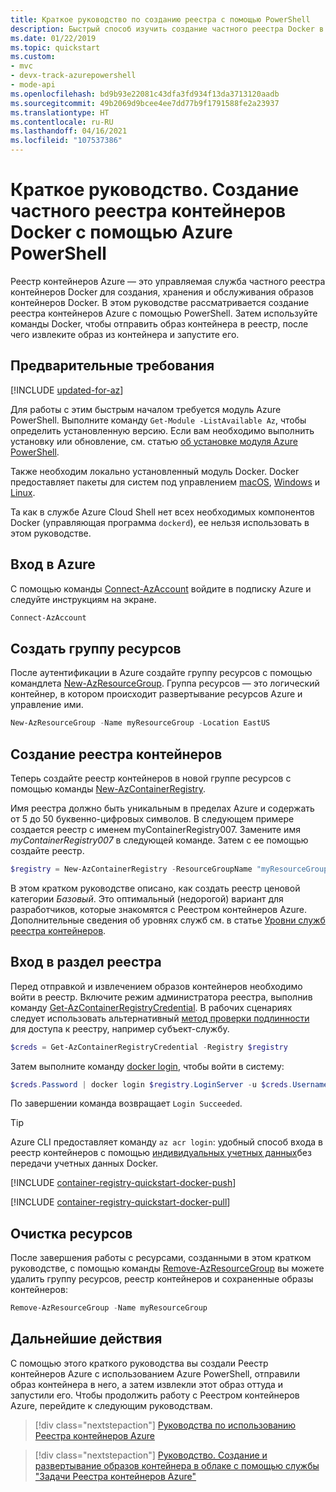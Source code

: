 ```yaml
---
title: Краткое руководство по созданию реестра с помощью PowerShell
description: Быстрый способ изучить создание частного реестра Docker в Реестре контейнеров Azure с помощью PowerShell.
ms.date: 01/22/2019
ms.topic: quickstart
ms.custom:
- mvc
- devx-track-azurepowershell
- mode-api
ms.openlocfilehash: bd9b93e22081c43dfa3fd934f13da3713120aadb
ms.sourcegitcommit: 49b2069d9bcee4ee7dd77b9f1791588fe2a23937
ms.translationtype: HT
ms.contentlocale: ru-RU
ms.lasthandoff: 04/16/2021
ms.locfileid: "107537386"
---
```

# <a name="quickstart-create-a-private-container-registry-using-azure-powershell"></a>Краткое руководство. Создание частного реестра контейнеров Docker с помощью Azure PowerShell

Реестр контейнеров Azure — это управляемая служба частного реестра контейнеров Docker для создания, хранения и обслуживания образов контейнеров Docker. В этом руководстве рассматривается создание реестра контейнеров Azure с помощью PowerShell. Затем используйте команды Docker, чтобы отправить образ контейнера в реестр, после чего извлеките образ из контейнера и запустите его.

## <a name="prerequisites"></a>Предварительные требования

[!INCLUDE [updated-for-az](../../includes/updated-for-az.md)]

Для работы с этим быстрым началом требуется модуль Azure PowerShell. Выполните команду `Get-Module -ListAvailable Az`, чтобы определить установленную версию. Если вам необходимо выполнить установку или обновление, см. статью [об установке модуля Azure PowerShell](/powershell/azure/install-az-ps).

Также необходим локально установленный модуль Docker. Docker предоставляет пакеты для систем под управлением [macOS][docker-mac], [Windows][docker-windows] и [Linux][docker-linux].

Та как в службе Azure Cloud Shell нет всех необходимых компонентов Docker (управляющая программа `dockerd`), ее нельзя использовать в этом руководстве.

## <a name="sign-in-to-azure"></a>Вход в Azure

С помощью команды [Connect-AzAccount][Connect-AzAccount] войдите в подписку Azure и следуйте инструкциям на экране.

```powershell
Connect-AzAccount
```

## <a name="create-resource-group"></a>Создать группу ресурсов

После аутентификации в Azure создайте группу ресурсов с помощью командлета [New-AzResourceGroup][New-AzResourceGroup]. Группа ресурсов — это логический контейнер, в котором происходит развертывание ресурсов Azure и управление ими.

```powershell
New-AzResourceGroup -Name myResourceGroup -Location EastUS
```

## <a name="create-container-registry"></a>Создание реестра контейнеров

Теперь создайте реестр контейнеров в новой группе ресурсов с помощью команды [New-AzContainerRegistry][New-AzContainerRegistry].

Имя реестра должно быть уникальным в пределах Azure и содержать от 5 до 50 буквенно-цифровых символов. В следующем примере создается реестр с именем myContainerRegistry007. Замените имя *myContainerRegistry007* в следующей команде. Затем с ее помощью создайте реестр.

```powershell
$registry = New-AzContainerRegistry -ResourceGroupName "myResourceGroup" -Name "myContainerRegistry007" -EnableAdminUser -Sku Basic
```

В этом кратком руководстве описано, как создать реестр ценовой категории *Базовый*. Это оптимальный (недорогой) вариант для разработчиков, которые знакомятся с Реестром контейнеров Azure. Дополнительные сведения об уровнях служб см. в статье [Уровни служб реестра контейнеров][container-registry-skus].

## <a name="log-in-to-registry"></a>Вход в раздел реестра

Перед отправкой и извлечением образов контейнеров необходимо войти в реестр. Включите режим администратора реестра, выполнив команду [Get-AzContainerRegistryCredential][Get-AzContainerRegistryCredential]. В рабочих сценариях следует использовать альтернативный [метод проверки подлинности](container-registry-authentication.md) для доступа к реестру, например субъект-службу. 

```powershell
$creds = Get-AzContainerRegistryCredential -Registry $registry
```

Затем выполните команду [docker login][docker-login], чтобы войти в систему:

```powershell
$creds.Password | docker login $registry.LoginServer -u $creds.Username --password-stdin
```

По завершении команда возвращает `Login Succeeded`.

> [!TIP]
> Azure CLI предоставляет команду `az acr login`: удобный способ входа в реестр контейнеров с помощью [индивидуальных учетных данных](container-registry-authentication.md#individual-login-with-azure-ad)без передачи учетных данных Docker.


[!INCLUDE [container-registry-quickstart-docker-push](../../includes/container-registry-quickstart-docker-push.md)]

[!INCLUDE [container-registry-quickstart-docker-pull](../../includes/container-registry-quickstart-docker-pull.md)]

## <a name="clean-up-resources"></a>Очистка ресурсов

После завершения работы с ресурсами, созданными в этом кратком руководстве, с помощью команды [Remove-AzResourceGroup][Remove-AzResourceGroup] вы можете удалить группу ресурсов, реестр контейнеров и сохраненные образы контейнеров:

```powershell
Remove-AzResourceGroup -Name myResourceGroup
```

## <a name="next-steps"></a>Дальнейшие действия

С помощью этого краткого руководства вы создали Реестр контейнеров Azure с использованием Azure PowerShell, отправили образ контейнера в него, а затем извлекли этот образ оттуда и запустили его. Чтобы продолжить работу с Реестром контейнеров Azure, перейдите к следующим руководствам.

> [!div class="nextstepaction"]
> [Руководства по использованию Реестра контейнеров Azure][container-registry-tutorial-prepare-registry]

> [!div class="nextstepaction"]
> [Руководство. Создание и развертывание образов контейнера в облаке с помощью службы "Задачи Реестра контейнеров Azure"][container-registry-tutorial-quick-task]

<!-- LINKS - external -->
[docker-linux]: https://docs.docker.com/engine/installation/#supported-platforms
[docker-login]: https://docs.docker.com/engine/reference/commandline/login/
[docker-mac]: https://docs.docker.com/docker-for-mac/
[docker-push]: https://docs.docker.com/engine/reference/commandline/push/
[docker-tag]: https://docs.docker.com/engine/reference/commandline/tag/
[docker-windows]: https://docs.docker.com/docker-for-windows/

<!-- Links - internal -->
[Connect-AzAccount]: /powershell/module/az.accounts/connect-azaccount
[Get-AzContainerRegistryCredential]: /powershell/module/az.containerregistry/get-azcontainerregistrycredential
[Get-Module]: /powershell/module/microsoft.powershell.core/get-module
[New-AzContainerRegistry]: /powershell/module/az.containerregistry/New-AzContainerRegistry
[New-AzResourceGroup]: /powershell/module/az.resources/new-azresourcegroup
[Remove-AzResourceGroup]: /powershell/module/az.resources/remove-azresourcegroup
[container-registry-tutorial-quick-task]: container-registry-tutorial-quick-task.md
[container-registry-skus]: container-registry-skus.md
[container-registry-tutorial-prepare-registry]: container-registry-tutorial-prepare-registry.md
